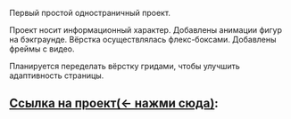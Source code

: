 Первый простой одностраничный проект.

Проект носит информационный характер. Добавлены анимации фигур на бэкграунде. Вёрстка осуществлялась флекс-боксами. Добавлены фреймы с видео.

Планируется переделать вёрстку гридами, чтобы улучшить адаптивность страницы.

## [Ссылка на проект(<- нажми сюда)](https://rodiontazetdinov.github.io/how-to-learn/):
